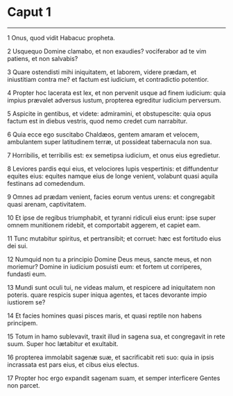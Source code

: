# Caput 1

***

1 Onus, quod vidit Habacuc propheta.

2 Usquequo Domine clamabo, et non exaudies? vociferabor ad te vim patiens, et non salvabis?

3 Quare ostendisti mihi iniquitatem, et laborem, videre prædam, et iniustitiam contra me? et factum est iudicium, et contradictio potentior.

4 Propter hoc lacerata est lex, et non pervenit usque ad finem iudicium: quia impius prævalet adversus iustum, propterea egreditur iudicium perversum.

5 Aspicite in gentibus, et videte: admiramini, et obstupescite: quia opus factum est in diebus vestris, quod nemo credet cum narrabitur.

6 Quia ecce ego suscitabo Chaldæos, gentem amaram et velocem, ambulantem super latitudinem terræ, ut possideat tabernacula non sua.

7 Horribilis, et terribilis est: ex semetipsa iudicium, et onus eius egredietur.

8 Leviores pardis equi eius, et velociores lupis vespertinis: et diffundentur equites eius: equites namque eius de longe venient, volabunt quasi aquila festinans ad comedendum.

9 Omnes ad prædam venient, facies eorum ventus urens: et congregabit quasi arenam, captivitatem.

10 Et ipse de regibus triumphabit, et tyranni ridiculi eius erunt: ipse super omnem munitionem ridebit, et comportabit aggerem, et capiet eam.

11 Tunc mutabitur spiritus, et pertransibit; et corruet: hæc est fortitudo eius dei sui.

12 Numquid non tu a principio Domine Deus meus, sancte meus, et non moriemur? Domine in iudicium posuisti eum: et fortem ut corriperes, fundasti eum.

13 Mundi sunt oculi tui, ne videas malum, et respicere ad iniquitatem non poteris. quare respicis super iniqua agentes, et taces devorante impio iustiorem se?

14 Et facies homines quasi pisces maris, et quasi reptile non habens principem.

15 Totum in hamo sublevavit, traxit illud in sagena sua, et congregavit in rete suum. Super hoc lætabitur et exultabit.

16 propterea immolabit sagenæ suæ, et sacrificabit reti suo: quia in ipsis incrassata est pars eius, et cibus eius electus.

17 Propter hoc ergo expandit sagenam suam, et semper interficere Gentes non parcet.

